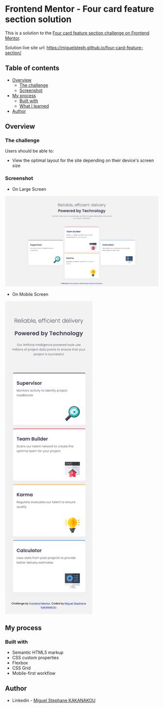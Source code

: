 # Frontend Mentor - Four card feature section solution

This is a solution to the [Four card feature section challenge on Frontend Mentor](https://www.frontendmentor.io/challenges/four-card-feature-section-weK1eFYK).

Solution live site url: https://miguelsteph.github.io/four-card-feature-section/

## Table of contents

- [Overview](#overview)
  - [The challenge](#the-challenge)
  - [Screenshot](#screenshot)
- [My process](#my-process)
  - [Built with](#built-with)
  - [What I learned](#what-i-learned)
- [Author](#author)

## Overview

### The challenge

Users should be able to:

- View the optimal layout for the site depending on their device's screen size

### Screenshot

- On Large Screen

![](screenshotFolder/screenshotLargeScreen.png)

- On Mobile Screen

![](screenshotFolder/mobileScreenshot.png)

## My process

### Built with

- Semantic HTML5 markup
- CSS custom properties
- Flexbox
- CSS Grid
- Mobile-first workflow

## Author

- Linkedin - [Miguel Stephane KAKANAKOU](https://www.linkedin.com/in/kakanakou-miguel/)
